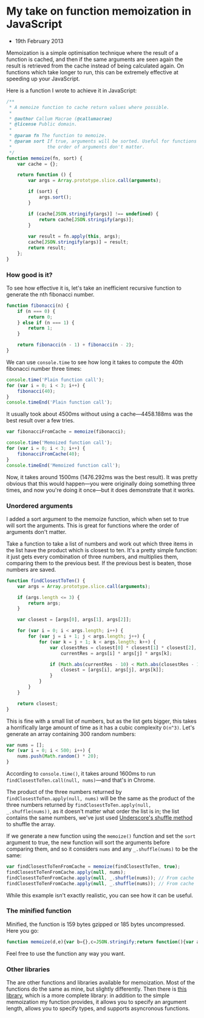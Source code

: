 # My take on function memoization in JavaScript
- 19th February 2013

Memoization is a simple optimisation technique where the result of a function is cached, and then if the same arguments are seen again the result is retrieved from the cache instead of being calculated again. On functions which take longer to run, this can be extremely effective at speeding up your JavaScript.

Here is a function I wrote to achieve it in JavaScript:

```javascript
/**
 * A memoize function to cache return values where possible.
 *
 * @author Callum Macrae (@callumacrae)
 * @license Public domain.
 *
 * @param fn The function to memoize.
 * @param sort If true, arguments will be sorted. Useful for functions where
 *             the order of arguments don't matter.
 */
function memoize(fn, sort) {
    var cache = {};

    return function () {
        var args = Array.prototype.slice.call(arguments);

        if (sort) {
            args.sort();
        }

        if (cache[JSON.stringify(args)] !== undefined) {
            return cache[JSON.stringify(args)];
        }
        
        var result = fn.apply(this, args);
        cache[JSON.stringify(args)] = result;
        return result;
    };
}
```


### How good is it?

To see how effective it is, let's take an inefficient recursive function to generate the nth fibonacci number.

```javascript
function fibonacci(n) {
    if (n === 0) {
        return 0;
    } else if (n === 1) {
        return 1;
    }

    return fibonacci(n - 1) + fibonacci(n - 2);
}
```

We can use `console.time` to see how long it takes to compute the 40th fibonacci number three times:

```javascript
console.time('Plain function call');
for (var i = 0; i < 3; i++) {
    fibonacci(40);
}
console.timeEnd('Plain function call');
```

It usually took about 4500ms without using a cache—4458.188ms was the best result over a few tries.

```javascript
var fibonacciFromCache = memoize(fibonacci);

console.time('Memoized function call');
for (var i = 0; i < 3; i++) {
    fibonacciFromCache(40);
}
console.timeEnd('Memoized function call');
```

Now, it takes around 1500ms (1476.292ms was the best result). It was pretty obvious that this would happen—you were originally doing something three times, and now you're doing it once—but it does demonstrate that it works.


### Unordered arguments

I added a sort argument to the memoize function, which when set to true will sort the arguments. This is great for functions where the order of arguments don't matter.

Take a function to take a list of numbers and work out which three items in the list have the product which is closest to ten. It's a pretty simple function: it just gets every combination of three numbers, and multiplies them, comparing them to the previous best. If the previous best is beaten, those numbers are saved.

```javascript
function findClosestToTen() {
    var args = Array.prototype.slice.call(arguments);

    if (args.length <= 3) {
        return args;
    }

    var closest = [args[0], args[1], args[2]];

    for (var i = 0; i < args.length; i++) {
        for (var j = i + 1; j < args.length; j++) {
            for (var k = j + 1; k < args.length; k++) {
                var closestRes = closest[0] * closest[1] * closest[2],
                    currentRes = args[i] * args[j] * args[k];

                if (Math.abs(currentRes - 10) < Math.abs(closestRes - 10)) {
                    closest = [args[i], args[j], args[k]];
                }
            }
        }
    }

    return closest;
}
```

This is fine with a small list of numbers, but as the list gets bigger, this takes a horrifically large amount of time as it has a cubic complexity `O(n^3)`. Let's generate an array containing 300 random numbers:

```javascript
var nums = [];
for (var i = 0; i < 500; i++) {
    nums.push(Math.random() * 20);
}
```

According to `console.time()`, it takes around 1600ms to run `findClosestToTen.call(null, nums)`—and that's in Chrome.

The product of the three numbers returned by `findClosestToTen.apply(null, nums)` will be the same as the product of the three numbers returned by `findClosestToTen.apply(null, _.shuffle(nums))`, as it doesn't matter what order the list is in; the list contains the same numbers, we've just used [Underscore's shuffle method](http://underscorejs.org/#shuffle) to shuffle the array.

If we generate a new function using the `memoize()` function and set the `sort` argument to true, the new function will sort the arguments before comparing them, and so it considers `nums` and any `_.shuffle(nums)` to be the same:

```javascript
var findClosestToTenFromCache = memoize(findClosestToTen, true);
findClosestToTenFromCache.apply(null, nums);
findClosestToTenFromCache.apply(null, _.shuffle(nums)); // From cache
findClosestToTenFromCache.apply(null, _.shuffle(nums)); // From cache
```

While this example isn't exactly realistic, you can see how it can be useful.


### The minified function

Minified, the function is 159 bytes gzipped or 185 bytes uncompressed. Here you go:

```javascript
function memoize(d,e){var b={},c=JSON.stringify;return function(){var a=[].slice.call(arguments);e&&a.sort();if(void 0!==b[c(a)])return b[c(a)];var f=d.apply(this,a);return b[c(a)]=f}};
```

Feel free to use the function any way you want.


### Other libraries

The are other functions and libraries available for memoization. Most of the functions do the same as mine, but slightly differently. Then there is [this library](https://github.com/medikoo/memoize), which is a more complete library: in addition to the simple memoization my function provides, it allows you to specify an argument length, allows you to specify types, and supports asyncronous functions.